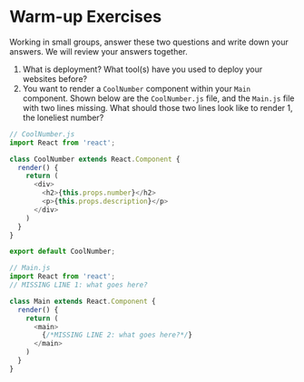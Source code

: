 # Warm-up Exercises

Working in small groups, answer these two questions and write down your answers. We will review your answers together.

1. What is deployment? What tool(s) have you used to deploy your websites before?
2. You want to render a `CoolNumber` component within your `Main` component. Shown below are the `CoolNumber.js` file, and the `Main.js` file with two lines missing. What should those two lines look like to render 1, the loneliest number?

```js
// CoolNumber.js
import React from 'react';

class CoolNumber extends React.Component {
  render() {
    return (
      <div>
        <h2>{this.props.number}</h2>
        <p>{this.props.description}</p>
      </div>
    )
  }
}

export default CoolNumber;
```

```js
// Main.js
import React from 'react';
// MISSING LINE 1: what goes here?

class Main extends React.Component {
  render() {
    return (
      <main>
        {/*MISSING LINE 2: what goes here?*/}
      </main>
    )
  }
}
```
